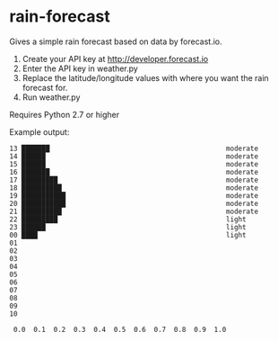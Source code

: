 rain-forecast
=============

Gives a simple rain forecast based on data by forecast.io.

1. Create your API key at http://developer.forecast.io
2. Enter the API key in weather.py
3. Replace the latitude/longitude values with where you want the rain forecast for.
4. Run weather.py

Requires Python 2.7 or higher

Example output:

    13 ███████                                            moderate
    14 ██████                                             moderate
    15 ██████                                             moderate
    16 ███████                                            moderate
    17 █████████                                          moderate
    18 ██████████                                         moderate
    19 ███████████                                        moderate
    20 ███████████                                        moderate
    21 ██████████                                         moderate
    22 █████████                                          light
    23 ██████                                             light
    00 ████                                               light
    01                                                    
    02                                                    
    03                                                    
    04                                                    
    05                                                    
    06                                                    
    07                                                    
    08                                                    
    09                                                    
    10                                                    
    
     0.0  0.1  0.2  0.3  0.4  0.5  0.6  0.7  0.8  0.9  1.0